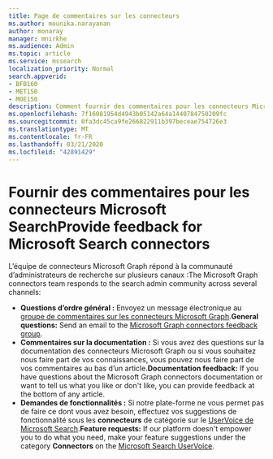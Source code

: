 ```yaml
---
title: Page de commentaires sur les connecteurs
ms.author: mounika.narayanan
author: monaray
manager: mnirkhe
ms.audience: Admin
ms.topic: article
ms.service: mssearch
localization_priority: Normal
search.appverid:
- BFB160
- MET150
- MOE150
description: Comment fournir des commentaires pour les connecteurs Microsoft Search
ms.openlocfilehash: 7f16081954d4943b05142a64a1440784750209fc
ms.sourcegitcommit: 0fa3dc45ca9fe266822911b397beceae754726e3
ms.translationtype: MT
ms.contentlocale: fr-FR
ms.lasthandoff: 03/21/2020
ms.locfileid: "42891429"
---
```

# <a name="provide-feedback-for-microsoft-search-connectors"></a><span data-ttu-id="223a8-103">Fournir des commentaires pour les connecteurs Microsoft Search</span><span class="sxs-lookup"><span data-stu-id="223a8-103">Provide feedback for Microsoft Search connectors</span></span>

<span data-ttu-id="223a8-104">L’équipe de connecteurs Microsoft Graph répond à la communauté d’administrateurs de recherche sur plusieurs canaux :</span><span class="sxs-lookup"><span data-stu-id="223a8-104">The Microsoft Graph connectors team responds to the search admin community across several channels:</span></span>

* <span data-ttu-id="223a8-105">**Questions d’ordre général :** Envoyez un message électronique au [groupe de commentaires sur les connecteurs Microsoft Graph](mailto:MicrosoftGraphConnectorsFeedback@service.microsoft.com).</span><span class="sxs-lookup"><span data-stu-id="223a8-105">**General questions:** Send an email to the [Microsoft Graph connectors feedback group](mailto:MicrosoftGraphConnectorsFeedback@service.microsoft.com).</span></span>
* <span data-ttu-id="223a8-106">**Commentaires sur la documentation :** Si vous avez des questions sur la documentation des connecteurs Microsoft Graph ou si vous souhaitez nous faire part de vos connaissances, vous pouvez nous faire part de vos commentaires au bas d’un article.</span><span class="sxs-lookup"><span data-stu-id="223a8-106">**Documentation feedback:** If you have questions about the Microsoft Graph connectors documentation or want to tell us what you like or don't like, you can provide feedback at the bottom of any article.</span></span> 
* <span data-ttu-id="223a8-107">**Demandes de fonctionnalités :** Si notre plate-forme ne vous permet pas de faire ce dont vous avez besoin, effectuez vos suggestions de fonctionnalité sous les **connecteurs** de catégorie sur le <a href="https://microsoftsearch.uservoice.com/forums/926998-connectors" target="_blank" data-linktype="external">UserVoice de Microsoft Search</a>.</span><span class="sxs-lookup"><span data-stu-id="223a8-107">**Feature requests:** If our platform doesn't empower you to do what you need, make your feature suggestions under the category **Connectors** on the <a href="https://microsoftsearch.uservoice.com/forums/926998-connectors" target="_blank" data-linktype="external">Microsoft Search UserVoice</a>.</span></span>

